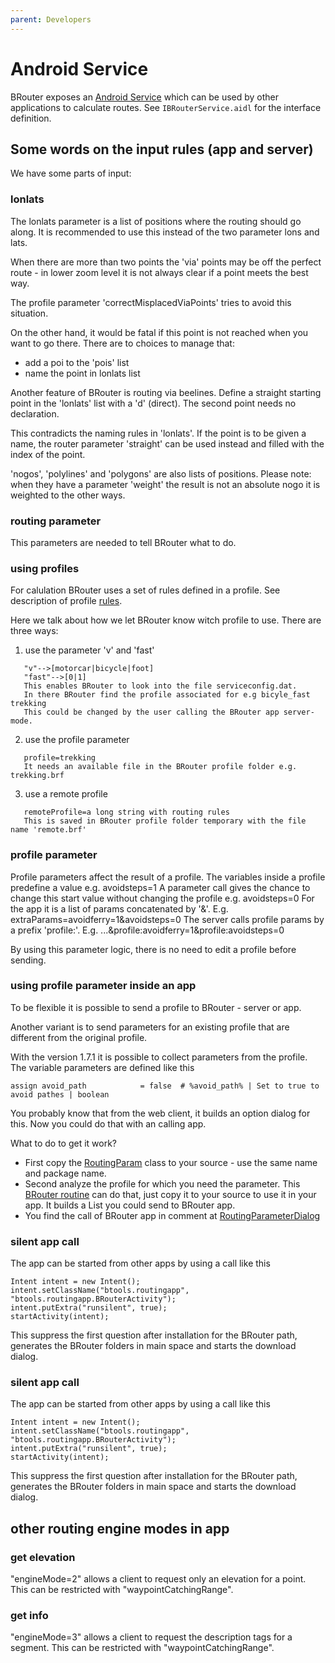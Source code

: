```yaml
---
parent: Developers
---
```


# Android Service

BRouter exposes an [Android
Service](https://developer.android.com/guide/components/services) which can be
used by other applications to calculate routes. See `IBRouterService.aidl` for
the interface definition.


## Some words on the input rules (app and server)

We have some parts of input:

### lonlats

The lonlats parameter is a list of positions where the routing should go along. It is recommended to use this instead of the two parameter lons and lats.

When there are more than two points the 'via' points may be off the perfect route - in lower zoom level it is not always clear if a point meets the best way.

The profile parameter 'correctMisplacedViaPoints' tries to avoid this situation.

On the other hand, it would be fatal if this point is not reached when you want to go there.
There are to choices to manage that:
- add a poi to the 'pois' list
- name the point in lonlats list

Another feature of BRouter is routing via beelines.
Define a straight starting point in the 'lonlats' list with a 'd' (direct). The second point needs no declaration.

This contradicts the naming rules in 'lonlats'. If the point is to be given a name, the router parameter 'straight' can be used instead and filled with the index of the point.

'nogos', 'polylines' and 'polygons' are also lists of positions.
Please note: when they have a parameter 'weight' the result is not an absolute nogo it is weighted to the other ways.

### routing parameter

This parameters are needed to tell BRouter what to do.

### using profiles

For calulation BRouter uses a set of rules defined in a profile. See description of profile [rules](https://github.com/abrensch/brouter/blob/master/docs/developers/profile_developers_guide.md).

Here we talk about how we let BRouter know witch profile to use.
There are three ways:

1. use the parameter 'v' and 'fast'
```
   "v"-->[motorcar|bicycle|foot]
   "fast"-->[0|1]
   This enables BRouter to look into the file serviceconfig.dat.
   In there BRouter find the profile associated for e.g bicyle_fast trekking
   This could be changed by the user calling the BRouter app server-mode.
```

2. use the profile parameter
```
   profile=trekking
   It needs an available file in the BRouter profile folder e.g. trekking.brf
```

3. use a remote profile
```
   remoteProfile=a long string with routing rules
   This is saved in BRouter profile folder temporary with the file name 'remote.brf'
```


### profile parameter

Profile parameters affect the result of a profile.
The variables inside a profile predefine a value e.g. avoidsteps=1
A parameter call gives the chance to change this start value without changing the profile e.g. avoidsteps=0
For the app it is a list of params concatenated by '&'. E.g. extraParams=avoidferry=1&avoidsteps=0
The server calls profile params by a prefix 'profile:'. E.g. ...&profile:avoidferry=1&profile:avoidsteps=0

By using this parameter logic, there is no need to edit a profile before sending.

### using profile parameter inside an app

To be flexible it is possible to send a profile to BRouter - server or app.

Another variant is to send parameters for an existing profile that are different from the original profile.

With the version  1.7.1 it is possible to collect parameters from the profile.
The variable parameters are defined like this
```
assign avoid_path            = false  # %avoid_path% | Set to true to avoid pathes | boolean
```
You probably know that from the web client, it builds an option dialog for this.
Now you could do that with an calling app.

What to do to get it work?

- First copy the [RoutingParam](brouter-routing-app/src/main/java/btools/routingapp/RoutingParam.java) class to your source - use the same name and package name.
- Second analyze the profile for which you need the parameter.
  This [BRouter routine](https://github.com/abrensch/brouter/blob/086503e529da7c044cc0f88f86c394fdb574d6cf/brouter-routing-app/src/main/java/btools/routingapp/RoutingParameterDialog.java#L103) can do that, just copy it to your source to use it in your app.
  It builds a List<RoutingParam> you could send to BRouter app.
- You find the call of BRouter app in comment at [RoutingParameterDialog](https://github.com/abrensch/brouter/blob/086503e529da7c044cc0f88f86c394fdb574d6cf/brouter-routing-app/src/main/java/btools/routingapp/RoutingParameterDialog.java#L33)


### silent app call

The app can be started from other apps by using a call like this

```
Intent intent = new Intent();
intent.setClassName("btools.routingapp", "btools.routingapp.BRouterActivity");
intent.putExtra("runsilent", true);
startActivity(intent);
```

This suppress the first question after installation for the BRouter path, generates the BRouter folders in main space  and starts the download dialog.

### silent app call

The app can be started from other apps by using a call like this

```
Intent intent = new Intent();
intent.setClassName("btools.routingapp", "btools.routingapp.BRouterActivity");
intent.putExtra("runsilent", true);
startActivity(intent);
```

This suppress the first question after installation for the BRouter path, generates the BRouter folders in main space  and starts the download dialog.

## other routing engine modes in app

### get elevation

"engineMode=2" allows a client to request only an elevation for a point. This can be restricted with "waypointCatchingRange".

### get info

"engineMode=3" allows a client to request the description tags for  a segment. This can be restricted with "waypointCatchingRange".
